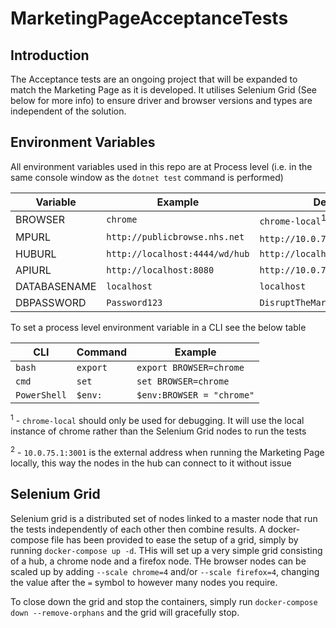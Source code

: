 # MarketingPageAcceptanceTests

## Introduction
The Acceptance tests are an ongoing project that will be expanded to match the Marketing Page as it is developed. It utilises Selenium Grid (See below for more info) to ensure driver and browser versions and types are independent of the solution.

## Environment Variables
All environment variables used in this repo are at Process level (i.e. in the same console window as the `dotnet test` command is performed)

| Variable | Example | Default |
|---------------|------------------|------------------|
| BROWSER | `chrome` | `chrome-local`<sup>1</sup> |
| MPURL | `http://publicbrowse.nhs.net` | `http://10.0.75.1:3001`<sup>2</sup> |
| HUBURL | `http://localhost:4444/wd/hub` | `http://localhost:4444/wd/hub` |
| APIURL | `http://localhost:8080` | `http://10.0.75.1:8080` |
| DATABASENAME | `localhost` | `localhost` |
| DBPASSWORD | `Password123` | `DisruptTheMarket1!` |

To set a process level environment variable in a CLI see the below table

| CLI | Command | Example |
|---------------|--------------------|---------------
|`bash` | `export` | `export BROWSER=chrome` |
| `cmd` | `set` | `set BROWSER=chrome`|
| `PowerShell` | `$env:` | `$env:BROWSER = "chrome"` |

<sup>1</sup> - `chrome-local` should only be used for debugging. It will use the local instance of chrome rather than the Selenium Grid nodes to run the tests

<sup>2</sup> - `10.0.75.1:3001` is the external address when running the Marketing Page locally, this way the nodes in the hub can connect to it without issue

## Selenium Grid
Selenium grid is a distributed set of nodes linked to a master node that run the tests independently of each other then combine results. A docker-compose file has been provided to ease the setup of a grid, simply by running `docker-compose up -d`. THis will set up a very simple grid consisting of a hub, a chrome node and a firefox node. THe browser nodes can be scaled up by adding `--scale chrome=4` and/or `--scale firefox=4`, changing the value after the `=` symbol to however many nodes you require.

To close down the grid and stop the containers, simply run `docker-compose down --remove-orphans` and the grid will gracefully stop.